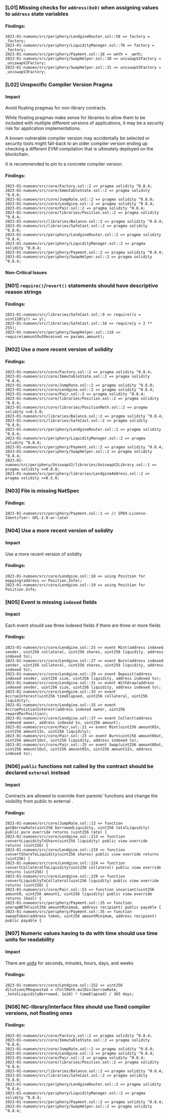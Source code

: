 



### [L01] Missing checks for `address(0x0)` when assigning values to `address` state variables



#### Findings:
```
2023-01-numoen/src/periphery/LendgineRouter.sol::58 => factory = _factory;
2023-01-numoen/src/periphery/LiquidityManager.sol::76 => factory = _factory;
2023-01-numoen/src/periphery/Payment.sol::18 => weth = _weth;
2023-01-numoen/src/periphery/SwapHelper.sol::30 => uniswapV2Factory = _uniswapV2Factory;
2023-01-numoen/src/periphery/SwapHelper.sol::31 => uniswapV3Factory = _uniswapV3Factory;
```




### [L02] Unspecific Compiler Version Pragma

#### Impact
Avoid floating pragmas for non-library contracts.

While floating pragmas make sense for libraries to allow them to be included with multiple different versions of applications, it may be a security risk for application implementations.

A known vulnerable compiler version may accidentally be selected or security tools might fall-back to an older compiler version ending up checking a different EVM compilation that is ultimately deployed on the blockchain.

It is recommended to pin to a concrete compiler version.
#### Findings:
```
2023-01-numoen/src/core/Factory.sol::2 => pragma solidity ^0.8.4;
2023-01-numoen/src/core/ImmutableState.sol::2 => pragma solidity ^0.8.0;
2023-01-numoen/src/core/JumpRate.sol::2 => pragma solidity ^0.8.0;
2023-01-numoen/src/core/Lendgine.sol::2 => pragma solidity ^0.8.4;
2023-01-numoen/src/core/Pair.sol::2 => pragma solidity ^0.8.4;
2023-01-numoen/src/core/libraries/Position.sol::2 => pragma solidity ^0.8.4;
2023-01-numoen/src/libraries/Balance.sol::2 => pragma solidity ^0.8.4;
2023-01-numoen/src/libraries/SafeCast.sol::2 => pragma solidity ^0.8.0;
2023-01-numoen/src/periphery/LendgineRouter.sol::2 => pragma solidity ^0.8.4;
2023-01-numoen/src/periphery/LiquidityManager.sol::2 => pragma solidity ^0.8.4;
2023-01-numoen/src/periphery/Payment.sol::2 => pragma solidity ^0.8.4;
2023-01-numoen/src/periphery/SwapHelper.sol::2 => pragma solidity ^0.8.4;
```

#### Non-Critical Issues



### [N01] `require()`/`revert()` statements should have descriptive reason strings



#### Findings:
```
2023-01-numoen/src/libraries/SafeCast.sol::9 => require((z = uint120(y)) == y);
2023-01-numoen/src/libraries/SafeCast.sol::16 => require(y < 2 ** 255);
2023-01-numoen/src/periphery/SwapHelper.sol::116 => require(amountOutReceived == params.amount);
```


### [N02] Use a more recent version of solidity



#### Findings:
```
2023-01-numoen/src/core/Factory.sol::2 => pragma solidity ^0.8.4;
2023-01-numoen/src/core/ImmutableState.sol::2 => pragma solidity ^0.8.0;
2023-01-numoen/src/core/JumpRate.sol::2 => pragma solidity ^0.8.0;
2023-01-numoen/src/core/Lendgine.sol::2 => pragma solidity ^0.8.4;
2023-01-numoen/src/core/Pair.sol::2 => pragma solidity ^0.8.4;
2023-01-numoen/src/core/libraries/Position.sol::2 => pragma solidity ^0.8.4;
2023-01-numoen/src/core/libraries/PositionMath.sol::2 => pragma solidity >=0.5.0;
2023-01-numoen/src/libraries/Balance.sol::2 => pragma solidity ^0.8.4;
2023-01-numoen/src/libraries/SafeCast.sol::2 => pragma solidity ^0.8.0;
2023-01-numoen/src/periphery/LendgineRouter.sol::2 => pragma solidity ^0.8.4;
2023-01-numoen/src/periphery/LiquidityManager.sol::2 => pragma solidity ^0.8.4;
2023-01-numoen/src/periphery/Payment.sol::2 => pragma solidity ^0.8.4;
2023-01-numoen/src/periphery/SwapHelper.sol::2 => pragma solidity ^0.8.4;
2023-01-numoen/src/periphery/UniswapV2/libraries/UniswapV2Library.sol::1 => pragma solidity >=0.8.0;
2023-01-numoen/src/periphery/libraries/LendgineAddress.sol::2 => pragma solidity >=0.5.0;
```



### [N03] File is missing NatSpec


#### Findings:
```
2023-01-numoen/src/periphery/Payment.sol::1 => // SPDX-License-Identifier: GPL-2.0-or-later
```



### [N04] Use a more recent version of solidity

#### Impact
Use a more recent version of solidity
#### Findings:
```
2023-01-numoen/src/core/Lendgine.sol::18 => using Position for mapping(address => Position.Info);
2023-01-numoen/src/core/Lendgine.sol::19 => using Position for Position.Info;
```



### [N05] Event is missing `indexed` fields

#### Impact
Each event should use three indexed fields if there are three or more fields
#### Findings:
```
2023-01-numoen/src/core/Lendgine.sol::25 => event Mint(address indexed sender, uint256 collateral, uint256 shares, uint256 liquidity, address indexed to);
2023-01-numoen/src/core/Lendgine.sol::27 => event Burn(address indexed sender, uint256 collateral, uint256 shares, uint256 liquidity, address indexed to);
2023-01-numoen/src/core/Lendgine.sol::29 => event Deposit(address indexed sender, uint256 size, uint256 liquidity, address indexed to);
2023-01-numoen/src/core/Lendgine.sol::31 => event Withdraw(address indexed sender, uint256 size, uint256 liquidity, address indexed to);
2023-01-numoen/src/core/Lendgine.sol::33 => event AccrueInterest(uint256 timeElapsed, uint256 collateral, uint256 liquidity);
2023-01-numoen/src/core/Lendgine.sol::35 => event AccruePositionInterest(address indexed owner, uint256 rewardPerPosition);
2023-01-numoen/src/core/Lendgine.sol::37 => event Collect(address indexed owner, address indexed to, uint256 amount);
2023-01-numoen/src/core/Pair.sol::21 => event Mint(uint256 amount0In, uint256 amount1In, uint256 liquidity);
2023-01-numoen/src/core/Pair.sol::23 => event Burn(uint256 amount0Out, uint256 amount1Out, uint256 liquidity, address indexed to);
2023-01-numoen/src/core/Pair.sol::25 => event Swap(uint256 amount0Out, uint256 amount1Out, uint256 amount0In, uint256 amount1In, address indexed to);
```





### [N06] `public` functions not called by the contract should be declared `external` instead

#### Impact
Contracts are allowed to override their parents’ functions and change the visibility from public to external .
#### Findings:
```
2023-01-numoen/src/core/JumpRate.sol::13 => function getBorrowRate(uint256 borrowedLiquidity, uint256 totalLiquidity) public pure override returns (uint256 rate) {
2023-01-numoen/src/core/Lendgine.sol::213 => function convertLiquidityToShare(uint256 liquidity) public view override returns (uint256) {
2023-01-numoen/src/core/Lendgine.sol::219 => function convertShareToLiquidity(uint256 shares) public view override returns (uint256) {
2023-01-numoen/src/core/Lendgine.sol::224 => function convertCollateralToLiquidity(uint256 collateral) public view override returns (uint256) {
2023-01-numoen/src/core/Lendgine.sol::229 => function convertLiquidityToCollateral(uint256 liquidity) public view override returns (uint256) {
2023-01-numoen/src/core/Pair.sol::53 => function invariant(uint256 amount0, uint256 amount1, uint256 liquidity) public view override returns (bool) {
2023-01-numoen/src/periphery/Payment.sol::25 => function unwrapWETH(uint256 amountMinimum, address recipient) public payable {
2023-01-numoen/src/periphery/Payment.sol::35 => function sweepToken(address token, uint256 amountMinimum, address recipient) public payable {
```



### [N07] Numeric values having to do with time should use time units for readability

#### Impact
There are [units](https://docs.soliditylang.org/en/latest/units-and-global-variables.html#time-units) for seconds, minutes, hours, days, and weeks
#### Findings:
```
2023-01-numoen/src/core/Lendgine.sol::252 => uint256 dilutionLPRequested = (FullMath.mulDiv(borrowRate, _totalLiquidityBorrowed, 1e18) * timeElapsed) / 365 days;
```



### [N08] NC-library/interface files should use fixed compiler versions, not floating ones


#### Findings:
```
2023-01-numoen/src/core/Factory.sol::2 => pragma solidity ^0.8.4;
2023-01-numoen/src/core/ImmutableState.sol::2 => pragma solidity ^0.8.0;
2023-01-numoen/src/core/JumpRate.sol::2 => pragma solidity ^0.8.0;
2023-01-numoen/src/core/Lendgine.sol::2 => pragma solidity ^0.8.4;
2023-01-numoen/src/core/Pair.sol::2 => pragma solidity ^0.8.4;
2023-01-numoen/src/core/libraries/Position.sol::2 => pragma solidity ^0.8.4;
2023-01-numoen/src/libraries/Balance.sol::2 => pragma solidity ^0.8.4;
2023-01-numoen/src/libraries/SafeCast.sol::2 => pragma solidity ^0.8.0;
2023-01-numoen/src/periphery/LendgineRouter.sol::2 => pragma solidity ^0.8.4;
2023-01-numoen/src/periphery/LiquidityManager.sol::2 => pragma solidity ^0.8.4;
2023-01-numoen/src/periphery/Payment.sol::2 => pragma solidity ^0.8.4;
2023-01-numoen/src/periphery/SwapHelper.sol::2 => pragma solidity ^0.8.4;
```







